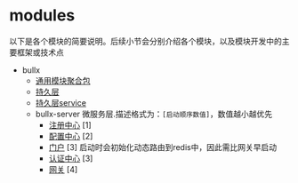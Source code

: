 # modules
以下是各个模块的简要说明。后续小节会分别介绍各个模块，以及模块开发中的主要框架或技术点
- bullx  
  - [通用模块聚合包](modules\bullx-common.md)
  - [持久层](modules\bullx-persist.md)
  - [持久层service](modules\bullx-service.md) 
  - bullx-server  微服务层.描述格式为：`[启动顺序数值]`，数值越小越优先  
    - [注册中心](modules\bullx-service\bullx-eureka.md)  [1]  
    - [配置中心](modules\bullx-service\bullx-config.md)  [2]  
    - [门户](modules\bullx-service\bullx-portal.md)  [3] 启动时会初始化动态路由到redis中，因此需比网关早启动  
    - [认证中心](modules\bullx-service\bullx-auth.md)  [3]  
    - [网关](modules\bullx-service\bullx-gateway.md)  [4] 
